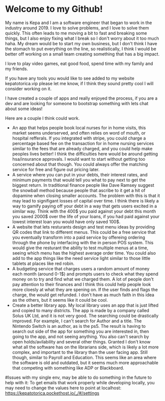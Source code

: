 # Welcome to my Github!

My name is Kepa and I am a software engineer that began to work in the industry around 2019. I love to solve problems, and I love to solve them quickly. This often leads to me moving a bit to fast and breaking some things, but I also enjoy fixing what I break so I don't worry about it too much haha. My dream would be to start my own business, but I don't think I have the stomach to put everything on the line, so realistically, I think I would be better off working on a small team creating something that has a big impact.

I love to play video games, eat good food, spend time with my family and my friends.

If you have any tools you would like to see added to my website kepatotorica.vip please let me know, if I think they sound pretty cool I will consider working on it.

I have created a couple of apps and really enjoyed the process, if you are a dev and are looking for someone to bootstrap something with lets chat about some ideas!

Here are a couple I think could work.

- An app that helps people book local nurses for in home visits, this market seems underserved, and often relies on word of mouth, or hospital refferals. If you integrated with stripe, you could charge a percentage based fee on the transaction for in home nursing services similar to the fees that are already charged, and you could help make peoples lives better! I think the difficulties here would be around getting hsa/insurance approvals. I would want to start without getting too concerned about that though. You could always offer the matching service for free and figure out pricing later.
- A service where you can put in your debts, their interest rates, and minimum payments that would tell you what to pay next to get the biggest return. In traditional finance people like Dave Ramsey suggest the snowball method because people that ascribe to it get a hit of dopamine when closing smaller accounts. The problem with this is that it may lead to signifigant losses of capital over time. I think there is likely a way to gamify paying off your debt in a way that gets users excited in a similar way. Think with the 400$ you paid against your debt this month you saved 2000$ over the life of your loans, if you had paid against your lowest interest loan you would have only saved 100$.
- A website that lets resturants design and test menu ideas by providing QR codes that link to different menus. This could be a free service that you eventually transform into a paid service by offereing ordering through the phone by interfacing with the in person POS system. This would give the resturant the ability to test multiple menus at a time, seeing which menu has the highest average order time. You could also add to the app things like the need service light similar to those little tablets at places like red robin.
- A budgeting service that charges users a random amount of money each month (around 0-1$) and prompts users to check what they spend money on to try and find what we charged them. A lot of people don't pay attention to their finances and I think this could help people look more cloesly at what they are spening on. If the user finds and flags the charge, the would get refunded. I don't have as much faith in this idea as the others, but it seems like it could be cool.
- Create a better library app. My local library uses an app that is just lifted and copied to many districts. The app is made by a company called Solus UK Ltd, and it is not very good. The searching could be drastically improved. For example, I can't search for Author and a title. The Nintendo Switch is an author, as is the ps5. The result is having to search out side of the app for something you are interested in, then going to the app, and not seeing anything. You also can't search by open holds/avilability and several other things. Granted I don't know what all the software has on the librarians side, which is likely a lot more complex, and important to the library than the user facing app. Still though, similar to Payroll and Education. This seems like an area where the software is old and outdated, but it seems much more approachable that competing with something like ADP or Blackboard.

#Issues with my single env, may be able to do something in the future to help with it:
To get emails that work properly while developing locally, you may need to change the values here to point at localhost:
https://kepatotorica.pockethost.io/_/#/settings
